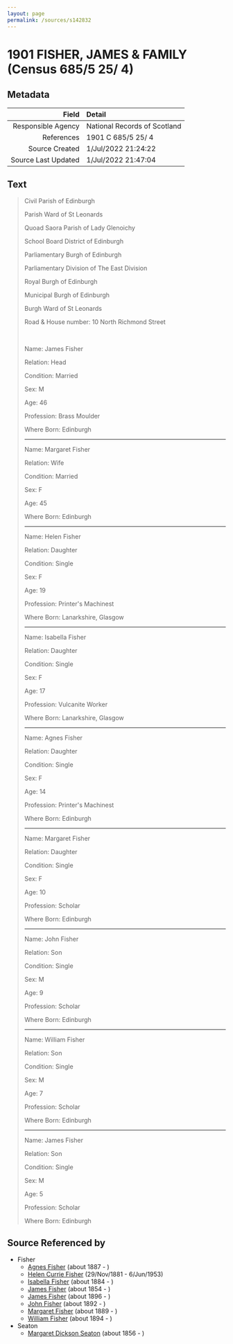 ```yaml
---
layout: page
permalink: /sources/s142832
---
```


# 1901 FISHER, JAMES & FAMILY (Census 685/5 25/ 4)

## Metadata

Field | Detail
---:|:---
Responsible Agency | National Records of Scotland
References | 1901 C 685/5 25/ 4
Source Created | 1/Jul/2022 21:24:22
Source Last Updated | 1/Jul/2022 21:47:04

## Text

> Civil Parish of Edinburgh
>
> Parish Ward of St Leonards
>
> Quoad Saora Parish of Lady Glenoichy
>
> School Board District of Edinburgh
>
> Parliamentary Burgh of Edinburgh
>
> Parliamentary Division of The East Division
>
> Royal Burgh of Edinburgh
>
> Municipal Burgh of Edinburgh
>
> Burgh Ward of St Leonards
>
> Road & House number: 10 North Richmond Street
>
> <br/>
>
> Name: James Fisher
>
> Relation: Head
>
> Condition: Married
>
> Sex: M
>
> Age: 46
>
> Profession: Brass Moulder
>
> Where Born: Edinburgh
>
> ---
>
> Name: Margaret Fisher
>
> Relation: Wife
>
> Condition: Married
>
> Sex: F
>
> Age: 45
>
> Where Born: Edinburgh
>
> ---
>
> Name: Helen Fisher
>
> Relation: Daughter
>
> Condition: Single
>
> Sex: F
>
> Age: 19
>
> Profession: Printer's Machinest
>
> Where Born: Lanarkshire, Glasgow
>
> ----
>
> Name: Isabella Fisher
>
> Relation: Daughter
>
> Condition: Single
>
> Sex: F
>
> Age: 17
>
> Profession: Vulcanite Worker
>
> Where Born: Lanarkshire, Glasgow
>
> ---
>
> Name: Agnes Fisher
>
> Relation: Daughter
>
> Condition: Single
>
> Sex: F
>
> Age: 14
>
> Profession: Printer's Machinest
>
> Where Born: Edinburgh
>
> ---
>
> Name: Margaret Fisher
>
> Relation: Daughter
>
> Condition: Single
>
> Sex: F
>
> Age: 10
>
> Profession: Scholar
>
> Where Born: Edinburgh
>
> ---
>
> Name: John Fisher
>
> Relation: Son
>
> Condition: Single
>
> Sex: M
>
> Age: 9
>
> Profession: Scholar
>
> Where Born: Edinburgh
>
> ---
>
> Name: William Fisher
>
> Relation: Son
>
> Condition: Single
>
> Sex: M
>
> Age: 7
>
> Profession: Scholar
>
> Where Born: Edinburgh
>
> ---
>
> Name: James Fisher
>
> Relation: Son
>
> Condition: Single
>
> Sex: M
>
> Age: 5
>
> Profession: Scholar
>
> Where Born: Edinburgh
>

## Source Referenced by

* Fisher
  * [Agnes Fisher](../people/@45605556@-agnes-fisher-b1887-d.md) (about 1887 - )
  * [Helen Currie Fisher](../people/@18426904@-helen-currie-fisher-b1881-11-29-d1953-6-6.md) (29/Nov/1881 - 6/Jun/1953)
  * [Isabella Fisher](../people/@51349357@-isabella-fisher-b1884-d.md) (about 1884 - )
  * [James Fisher](../people/@22540348@-james-fisher-b1854-d.md) (about 1854 - )
  * [James Fisher](../people/@39137337@-james-fisher-b1896-d.md) (about 1896 - )
  * [John Fisher](../people/@59036117@-john-fisher-b1892-d.md) (about 1892 - )
  * [Margaret Fisher](../people/@21244212@-margaret-fisher-b1889-d.md) (about 1889 - )
  * [William Fisher](../people/@85653512@-william-fisher-b1894-d.md) (about 1894 - )
* Seaton
  * [Margaret Dickson Seaton](../people/@45571672@-margaret-dickson-seaton-b1856-d.md) (about 1856 - )
